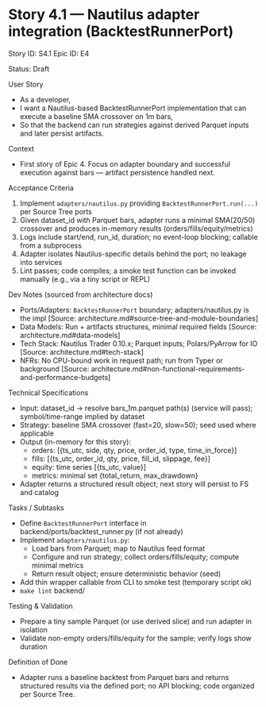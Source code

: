 # Story 4.1 — Nautilus adapter integration (BacktestRunnerPort)
Story ID: S4.1
Epic ID: E4



Status: Draft

User Story
- As a developer,
- I want a Nautilus-based BacktestRunnerPort implementation that can execute a baseline SMA crossover on 1m bars,
- So that the backend can run strategies against derived Parquet inputs and later persist artifacts.

Context
- First story of Epic 4. Focus on adapter boundary and successful execution against bars — artifact persistence handled next.

Acceptance Criteria
1) Implement `adapters/nautilus.py` providing `BacktestRunnerPort.run(...)` per Source Tree ports
2) Given dataset_id with Parquet bars, adapter runs a minimal SMA(20/50) crossover and produces in-memory results (orders/fills/equity/metrics)
3) Logs include start/end, run_id, duration; no event-loop blocking; callable from a subprocess
4) Adapter isolates Nautilus-specific details behind the port; no leakage into services
5) Lint passes; code compiles; a smoke test function can be invoked manually (e.g., via a tiny script or REPL)

Dev Notes (sourced from architecture docs)
- Ports/Adapters: `BacktestRunnerPort` boundary; adapters/nautilus.py is the impl [Source: architecture.md#source-tree-and-module-boundaries]
- Data Models: Run + artifacts structures, minimal required fields [Source: architecture.md#data-models]
- Tech Stack: Nautilus Trader 0.10.x; Parquet inputs; Polars/PyArrow for IO [Source: architecture.md#tech-stack]
- NFRs: No CPU-bound work in request path; run from Typer or background [Source: architecture.md#non-functional-requirements-and-performance-budgets]

Technical Specifications
- Input: dataset_id → resolve bars_1m.parquet path(s) (service will pass); symbol/time-range implied by dataset
- Strategy: baseline SMA crossover (fast=20, slow=50); seed used where applicable
- Output (in-memory for this story):
  - orders: [{ts_utc, side, qty, price, order_id, type, time_in_force}]
  - fills: [{ts_utc, order_id, qty, price, fill_id, slippage, fee}]
  - equity: time series [{ts_utc, value}]
  - metrics: minimal set {total_return, max_drawdown}
- Adapter returns a structured result object; next story will persist to FS and catalog

Tasks / Subtasks
- Define `BacktestRunnerPort` interface in backend/ports/backtest_runner.py (if not already)
- Implement `adapters/nautilus.py`:
  - Load bars from Parquet; map to Nautilus feed format
  - Configure and run strategy; collect orders/fills/equity; compute minimal metrics
  - Return result object; ensure deterministic behavior (seed)
- Add thin wrapper callable from CLI to smoke test (temporary script ok)
- `make lint` backend/

Testing & Validation
- Prepare a tiny sample Parquet (or use derived slice) and run adapter in isolation
- Validate non-empty orders/fills/equity for the sample; verify logs show duration

Definition of Done
- Adapter runs a baseline backtest from Parquet bars and returns structured results via the defined port; no API blocking; code organized per Source Tree.

